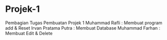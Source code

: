 # Projek-1
Pembagian Tugas Pembuatan Projek 1
Muhammad Rafli : Membuat program add & Reset
Irvan Pratama Putra : Membuat Database
Muhammad Farhan : Membuat Edit & Delete
